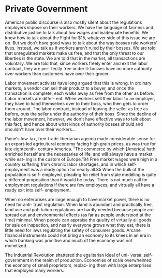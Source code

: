 # Private Government

American public discourse is also mostly silent about the regulations
employers impose on their workers. We have the language of fairness
and distributive justice to talk about low wages and inadequate
benefits. We know how to talk about the Fight for $15, whatever side
of this issue we are on. But we don't have good ways to talk about the
way bosses rule workers' lives.  Instead, we talk as if workers aren't
ruled by their bosses.  We are told that unregulated markets make us
free, and that the only threat to our liberties is the state. We are
told that in the market, all transactions are voluntary. We are told
that, since workers freely enter and exit the labor contract, they are
per- fectly free under it: bosses have no more authority over workers
than customers have over their grocer.

Labor movement activists have long argued that this is wrong. In
ordinary markets, a vendor can sell their product to a buyer, and once
the transaction is complete, each walks away as free from the other as
before. Labor markets are differ- ent. When workers sell their labor
to an employer, they have to hand themselves over to their boss, who
then gets to order them around. The labor contract, instead of leaving
the seller as free as before, puts the seller under the authority of
their boss. Since the decline of the labor movement, however, we don't
have effective ways to talk about this fact, and hence about what
kinds of authority bosses should and shouldn't have over their
workers....

Paine's low-tax, free-trade libertarian agenda made considerable sense
for an export-led agricultural economy facing high grain prices, as
was true for late eighteenth- century America.  “The commerce by which
[America] hath enriched herself are the necessaries of life, and will
always have a market while eat- ing is the custom of Europe.”84 Free
market wages were high in a country suffering from chronic labor
shortages, and in which self- employment was a ready option for nearly
all.85 When the bulk of the population is self- employed, pleading for
relief from state meddling is quite a different proposition than it
would be today. There is not much call for employment regulations if
there are few employees, and virtually all have a ready exit into
self- employment.

When no enterprises are large enough to have market power, there is no
need for anti- trust regulation.  When land is abundant and
practically free, land use and pol- lution regulations are hardly
needed because people are spread out and environmental effects (as far
as people understood at the time) minimal. When people can appraise
the quality of virtually all goods for sale on inspection, and nearly
everyone grows what they eat, there is little need for laws regulating
the safety of consumer goods. Arcane financial instruments could not
bring an economy to its knees in an era in which banking was primitive
and much of the economy was not monetized...

The Industrial Revolution shattered the egalitarian ideal of uni-
versal self-government in the realm of production. Economies of scale
overwhelmed the economy of small proprietors, replac- ing them with
large enterprises that employed many workers.

